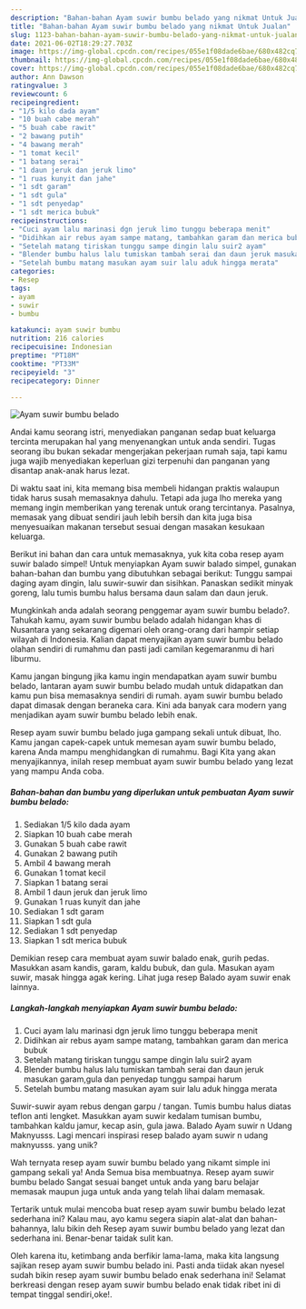 ```yaml
---
description: "Bahan-bahan Ayam suwir bumbu belado yang nikmat Untuk Jualan"
title: "Bahan-bahan Ayam suwir bumbu belado yang nikmat Untuk Jualan"
slug: 1123-bahan-bahan-ayam-suwir-bumbu-belado-yang-nikmat-untuk-jualan
date: 2021-06-02T18:29:27.703Z
image: https://img-global.cpcdn.com/recipes/055e1f08dade6bae/680x482cq70/ayam-suwir-bumbu-belado-foto-resep-utama.jpg
thumbnail: https://img-global.cpcdn.com/recipes/055e1f08dade6bae/680x482cq70/ayam-suwir-bumbu-belado-foto-resep-utama.jpg
cover: https://img-global.cpcdn.com/recipes/055e1f08dade6bae/680x482cq70/ayam-suwir-bumbu-belado-foto-resep-utama.jpg
author: Ann Dawson
ratingvalue: 3
reviewcount: 6
recipeingredient:
- "1/5 kilo dada ayam"
- "10 buah cabe merah"
- "5 buah cabe rawit"
- "2 bawang putih"
- "4 bawang merah"
- "1 tomat kecil"
- "1 batang serai"
- "1 daun jeruk dan jeruk limo"
- "1 ruas kunyit dan jahe"
- "1 sdt garam"
- "1 sdt gula"
- "1 sdt penyedap"
- "1 sdt merica bubuk"
recipeinstructions:
- "Cuci ayam lalu marinasi dgn jeruk limo tunggu beberapa menit"
- "Didihkan air rebus ayam sampe matang, tambahkan garam dan merica bubuk"
- "Setelah matang tiriskan tunggu sampe dingin lalu suir2 ayam"
- "Blender bumbu halus lalu tumiskan tambah serai dan daun jeruk masukan garam,gula dan penyedap tunggu sampai harum"
- "Setelah bumbu matang masukan ayam suir lalu aduk hingga merata"
categories:
- Resep
tags:
- ayam
- suwir
- bumbu

katakunci: ayam suwir bumbu 
nutrition: 216 calories
recipecuisine: Indonesian
preptime: "PT18M"
cooktime: "PT33M"
recipeyield: "3"
recipecategory: Dinner

---
```



![Ayam suwir bumbu belado](https://img-global.cpcdn.com/recipes/055e1f08dade6bae/680x482cq70/ayam-suwir-bumbu-belado-foto-resep-utama.jpg)

Andai kamu seorang istri, menyediakan panganan sedap buat keluarga tercinta merupakan hal yang menyenangkan untuk anda sendiri. Tugas seorang ibu bukan sekadar mengerjakan pekerjaan rumah saja, tapi kamu juga wajib menyediakan keperluan gizi terpenuhi dan panganan yang disantap anak-anak harus lezat.

Di waktu  saat ini, kita memang bisa membeli hidangan praktis walaupun tidak harus susah memasaknya dahulu. Tetapi ada juga lho mereka yang memang ingin memberikan yang terenak untuk orang tercintanya. Pasalnya, memasak yang dibuat sendiri jauh lebih bersih dan kita juga bisa menyesuaikan makanan tersebut sesuai dengan masakan kesukaan keluarga. 

Berikut ini bahan dan cara untuk memasaknya, yuk kita coba resep ayam suwir balado simpel! Untuk menyiapkan Ayam suwir balado simpel, gunakan bahan-bahan dan bumbu yang dibutuhkan sebagai berikut: Tunggu sampai daging ayam dingin, lalu suwir-suwir dan sisihkan. Panaskan sedikit minyak goreng, lalu tumis bumbu halus bersama daun salam dan daun jeruk.

Mungkinkah anda adalah seorang penggemar ayam suwir bumbu belado?. Tahukah kamu, ayam suwir bumbu belado adalah hidangan khas di Nusantara yang sekarang digemari oleh orang-orang dari hampir setiap wilayah di Indonesia. Kalian dapat menyajikan ayam suwir bumbu belado olahan sendiri di rumahmu dan pasti jadi camilan kegemaranmu di hari liburmu.

Kamu jangan bingung jika kamu ingin mendapatkan ayam suwir bumbu belado, lantaran ayam suwir bumbu belado mudah untuk didapatkan dan kamu pun bisa memasaknya sendiri di rumah. ayam suwir bumbu belado dapat dimasak dengan beraneka cara. Kini ada banyak cara modern yang menjadikan ayam suwir bumbu belado lebih enak.

Resep ayam suwir bumbu belado juga gampang sekali untuk dibuat, lho. Kamu jangan capek-capek untuk memesan ayam suwir bumbu belado, karena Anda mampu menghidangkan di rumahmu. Bagi Kita yang akan menyajikannya, inilah resep membuat ayam suwir bumbu belado yang lezat yang mampu Anda coba.

<!--inarticleads1-->

##### Bahan-bahan dan bumbu yang diperlukan untuk pembuatan Ayam suwir bumbu belado:

1. Sediakan 1/5 kilo dada ayam
1. Siapkan 10 buah cabe merah
1. Gunakan 5 buah cabe rawit
1. Gunakan 2 bawang putih
1. Ambil 4 bawang merah
1. Gunakan 1 tomat kecil
1. Siapkan 1 batang serai
1. Ambil 1 daun jeruk dan jeruk limo
1. Gunakan 1 ruas kunyit dan jahe
1. Sediakan 1 sdt garam
1. Siapkan 1 sdt gula
1. Sediakan 1 sdt penyedap
1. Siapkan 1 sdt merica bubuk


Demikian resep cara membuat ayam suwir balado enak, gurih pedas. Masukkan asam kandis, garam, kaldu bubuk, dan gula. Masukan ayam suwir, masak hingga agak kering. Lihat juga resep Balado ayam suwir enak lainnya. 

<!--inarticleads2-->

##### Langkah-langkah menyiapkan Ayam suwir bumbu belado:

1. Cuci ayam lalu marinasi dgn jeruk limo tunggu beberapa menit
1. Didihkan air rebus ayam sampe matang, tambahkan garam dan merica bubuk
1. Setelah matang tiriskan tunggu sampe dingin lalu suir2 ayam
1. Blender bumbu halus lalu tumiskan tambah serai dan daun jeruk masukan garam,gula dan penyedap tunggu sampai harum
1. Setelah bumbu matang masukan ayam suir lalu aduk hingga merata


Suwir-suwir ayam rebus dengan garpu / tangan. Tumis bumbu halus diatas teflon anti lengket. Masukkan ayam suwir kedalam tumisan bumbu, tambahkan kaldu jamur, kecap asin, gula jawa. Balado Ayam suwir n Udang Maknyusss. Lagi mencari inspirasi resep balado ayam suwir n udang maknyusss. yang unik? 

Wah ternyata resep ayam suwir bumbu belado yang nikamt simple ini gampang sekali ya! Anda Semua bisa membuatnya. Resep ayam suwir bumbu belado Sangat sesuai banget untuk anda yang baru belajar memasak maupun juga untuk anda yang telah lihai dalam memasak.

Tertarik untuk mulai mencoba buat resep ayam suwir bumbu belado lezat sederhana ini? Kalau mau, ayo kamu segera siapin alat-alat dan bahan-bahannya, lalu bikin deh Resep ayam suwir bumbu belado yang lezat dan sederhana ini. Benar-benar taidak sulit kan. 

Oleh karena itu, ketimbang anda berfikir lama-lama, maka kita langsung sajikan resep ayam suwir bumbu belado ini. Pasti anda tiidak akan nyesel sudah bikin resep ayam suwir bumbu belado enak sederhana ini! Selamat berkreasi dengan resep ayam suwir bumbu belado enak tidak ribet ini di tempat tinggal sendiri,oke!.

